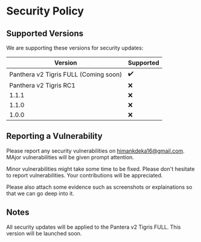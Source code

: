 # Security Policy

## Supported Versions

We are supporting these versions for security updates:

| Version | Supported          |
| ------- | ------------------ |
| Panthera v2 Tigris FULL (Coming soon) | ✔️ |
| Panthera v2 Tigris RC1 | ❌ |
| 1.1.1   | ❌ |
| 1.1.0   | ❌                |
| 1.0.0   | ❌            |

## Reporting a Vulnerability

Please report any security vulnerabilities on [himankdeka16@gmail.com](himankdeka16@gmail.com). MAjor vulnerabilities will be given prompt attention.

Minor vulnerabilities might take some time to be fixed. Please don't hesitate to report vulnerabilities. Your contributions will be appreciated.

Please also attach some evidence such as screenshots or explainations so that we can go deep into it. 

## Notes
All security updates will be applied to the Pantera v2 Tigris FULL. This version will be launched soon.
